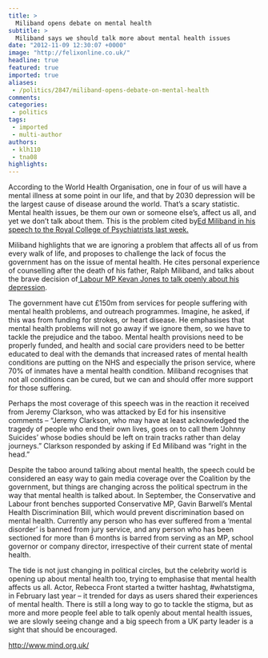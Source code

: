 ```yaml
---
title: >
  Miliband opens debate on mental health
subtitle: >
  Miliband says we should talk more about mental health issues
date: "2012-11-09 12:30:07 +0000"
image: "http://felixonline.co.uk/"
headline: true
featured: true
imported: true
aliases:
 - /politics/2847/miliband-opens-debate-on-mental-health
comments:
categories:
 - politics
tags:
 - imported
 - multi-author
authors:
 - klh110
 - tna08
highlights:
---
```


According to the World Health Organisation, one in four of us will have a mental illness at some point in our life, and that by 2030 depression will be the largest cause of disease around the world. That’s a scary statistic. Mental health issues, be them our own or someone else’s, affect us all, and yet we don’t talk about them. This is the problem cited by[](http://www.labour.org.uk/speech-on-mental-health-to-the-royal-college-of-psychiatrists)[Ed Miliband in his speech to the Royal College of Psychiatrists last week.](http://www.bbc.co.uk/news/uk-politics-20117661)

Miliband highlights that we are ignoring a problem that affects all of us from every walk of life, and proposes to challenge the lack of focus the government has on the issue of mental health. He cites personal experience of counselling after the death of his father, Ralph Miliband, and talks about the brave decision of[ Labour MP Kevan Jones to talk openly about his depression](http://www.bbc.co.uk/news/uk-politics-18444516).

The government have cut £150m from services for people suffering with mental health problems, and outreach programmes. Imagine, he asked, if this was from funding for strokes, or heart disease.
 He emphasises that mental health problems will not go away if we ignore them, so we have to tackle the prejudice and the taboo. Mental health provisions need to be properly funded, and health and social care providers need to be better educated to deal with the demands that increased rates of mental health conditions are putting on the NHS and especially the prison service, where 70% of inmates have a mental health condition. Miliband recognises that not all conditions can be cured, but we can and should offer more support for those suffering.

Perhaps the most coverage of this speech was in the reaction it received from Jeremy Clarkson, who was attacked by Ed for his insensitive comments – “Jeremy Clarkson, who may have at least acknowledged the tragedy of people who end their own lives, goes on to call them ‘Johnny Suicides’ whose bodies should be left on train tracks rather than delay journeys.” Clarkson responded by asking if Ed Miliband was “right in the head.”

Despite the taboo around talking about mental health, the speech could be considered an easy way to gain media coverage over the Coalition by the government, but things are changing across the political spectrum in the way that mental health is talked about. In September, the Conservative and Labour front benches supported Conservative MP, Gavin Barwell’s Mental Health Discrimination Bill, which would prevent discrimination based on mental health. Currently any person who has ever suffered from a ‘mental disorder’ is banned from jury service, and any person who has been sectioned for more than 6 months is barred from serving as an MP, school governor or company director, irrespective of their current state of mental health.

The tide is not just changing in political circles, but the celebrity world is opening up about mental health too, trying to emphasise that mental health affects us all. Actor, Rebecca Front started a twitter hashtag, #whatstigma, in February last year – it trended for days as users shared their experiences of mental health. There is still a long way to go to tackle the stigma, but as more and more people feel able to talk openly about mental health issues, we are slowly seeing change and a big speech from a UK party leader is a sight that should be encouraged.

<http://www.mind.org.uk/>
